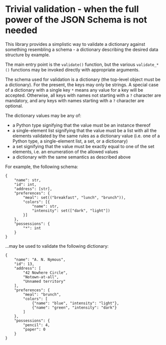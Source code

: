 <!--
SPDX-FileCopyrightText: Peter Pentchev <roam@ringlet.net>
SPDX-License-Identifier: BSD-2-Clause
-->

# Trivial validation - when the full power of the JSON Schema is not needed

This library provides a simplistic way to validate a dictionary against
something resembling a schema - a dictionary describing the desired data
structure by example.

The main entry point is the `validate()` function, but the various
`validate_*()` functions may be invoked directly with appropriate
arguments.

The schema used for validation is a dictionary (the top-level object must
be a dictionary). For the present, the keys may only be strings.
A special case of a dictionary with a single key `*` means any value for
a key will be accepted. Otherwise, all keys with names not starting with
a `?` character are mandatory, and any keys with names starting with
a `?` character are optional.

The dictionary values may be any of:

- a Python type signifying that the value must be an instance thereof
- a single-element list signifying that the value must be a list with
  all the elements validated by the same rules as a dictionary value
  (i.e. one of a Python type, a single-element list, a set, or
  a dictionary)
- a set signifying that the value must be exactly equal to one of
  the set elements, i.e. an enumeration of the allowed values
- a dictionary with the same semantics as described above

For example, the following schema:

    {
        "name": str,
        "id": int,
        "address": [str],
        "preferences": {
            "meal": set(("breakfast", "lunch", "brunch")),
            "colors": [{
                "name": str,
                "intensity": set(["dark", "light"])
            }]
        },
        "possessions": {
            "*": int
        }
    }

...may be used to validate the following dictionary:

    {
        "name": "A. N. Nymous",
        "id": 13,
        "address": [
            "42 Nowhere Circle",
            "Notown-at-all",
            "Unnamed territory"
        ],
        "preferences": {
            "meal": "brunch",
            "colors": [
                {"name": "blue", "intensity": "light"},
                {"name": "green", "intensity": "dark"}
            ]
        },
        "possessions": {
            "pencil": 4,
            "paper": 0
        }
    }
